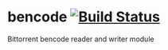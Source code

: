 # bencode [![Build Status](https://travis-ci.org/cwyang/temp.svg?branch=master)](https://travis-ci.org/cwyang/temp)
Bittorrent bencode reader and writer module
